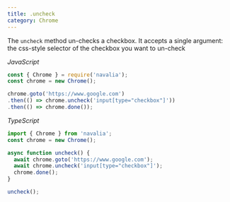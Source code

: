 ```yaml
---
title: .uncheck
category: Chrome
---
```


The `uncheck` method un-checks a checkbox. It accepts a single argument: the css-style selector of the checkbox you want to un-check

*JavaScript*
```js
const { Chrome } = require('navalia');
const chrome = new Chrome();

chrome.goto('https://www.google.com')
.then(() => chrome.uncheck('input[type="checkbox"]'))
.then(() => chrome.done());
```

*TypeScript*
```ts
import { Chrome } from 'navalia';
const chrome = new Chrome();

async function uncheck() {
  await chrome.goto('https://www.google.com');
  await chrome.uncheck('input[type="checkbox"]');
  chrome.done();
}

uncheck();
```
